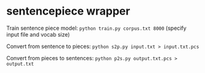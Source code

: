# sentencepiece wrapper

Train sentence piece model: `python train.py corpus.txt 8000` (specify input file and vocab size)

Convert from sentence to pieces: `python s2p.py input.txt > input.txt.pcs`

Convert from pieces to sentences: `python p2s.py output.txt.pcs > output.txt`
